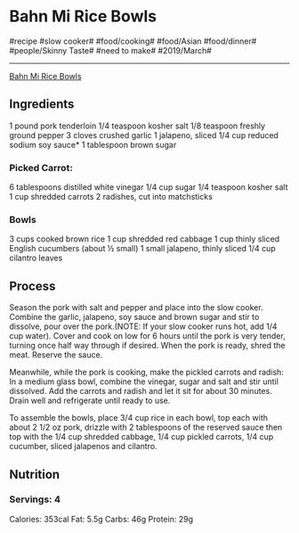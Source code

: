 #  Bahn Mi Rice Bowls
#recipe #slow cooker# #food/cooking# #food/Asian #food/dinner# #people/Skinny Taste# #need to make# #2019/March#
- - - -
[Bahn Mi Rice Bowls](http://www.skinnytaste.com/slow-cooker-banh-mi-rice-bowls/)

## Ingredients
1 pound pork tenderloin
1/4 teaspoon kosher salt
1/8 teaspoon freshly ground pepper
3 cloves crushed garlic
1 jalapeno, sliced
1/4 cup reduced sodium soy sauce*
1 tablespoon brown sugar
### Picked Carrot:
6 tablespoons distilled white vinegar
1/4 cup sugar
1/4 teaspoon kosher salt
1 cup shredded carrots
2 radishes, cut into matchsticks
### Bowls
3 cups cooked brown rice
1 cup shredded red cabbage
1 cup thinly sliced English cucumbers (about ½ small)
1 small jalapeno, thinly sliced
1/4 cup cilantro leaves

## Process
Season the pork with salt and pepper and place into the slow cooker. Combine the garlic, jalapeno, soy sauce and brown sugar and stir to dissolve, pour over the pork.(NOTE: If your slow cooker runs hot, add 1/4 cup water). Cover and cook on low for 6 hours until the pork is very tender, turning once half way through if desired. When the pork is ready, shred the meat. Reserve the sauce.

Meanwhile, while the pork is cooking, make the pickled carrots and radish: In a medium glass bowl, combine the vinegar, sugar and salt and stir until dissolved. Add the carrots and radish and let it sit for about 30 minutes. Drain well and refrigerate until ready to use.

To assemble the bowls, place 3/4 cup rice in each bowl, top each with about 2 1/2 oz pork, drizzle with 2 tablespoons of the reserved sauce then top with the 1/4 cup shredded cabbage, 1/4 cup pickled carrots, 1/4 cup cucumber, sliced jalapenos and cilantro.

## Nutrition
### Servings: 4
Calories: 353cal
Fat: 5.5g
Carbs: 46g
Protein: 29g